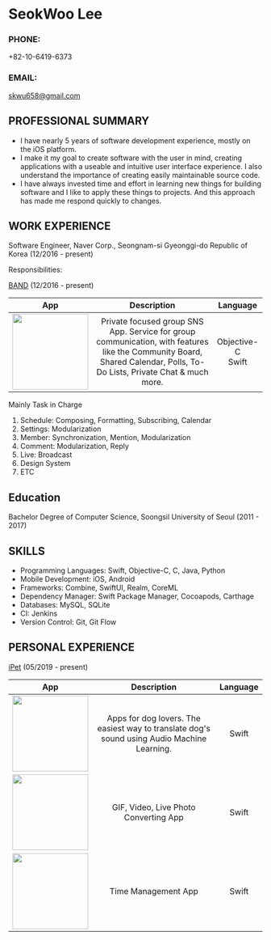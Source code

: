 # SeokWoo Lee

### PHONE:

+82-10-6419-6373

### EMAIL:

[skwu658@gmail.com](mailto:skwu658@gmail.com)

## PROFESSIONAL SUMMARY

- I have nearly 5 years of software development experience, mostly on the iOS platform.
- I make it my goal to create software with the user in mind, creating applications with a useable and intuitive user interface experience. I also understand the importance of creating easily maintainable source code.
- I have always invested time and effort in learning new things for building software and I like to apply these things to projects. And this approach has made me respond quickly to changes.

## WORK EXPERIENCE

Software Engineer, Naver Corp., Seongnam-si Gyeonggi-do Republic of Korea (12/2016 - present)

Responsibilities:

[BAND](https://apps.apple.com/kr/app/band-app-for-all-groups/id542613198?l=en) (12/2016 - present)

| App | Description | Language |
| :---: | :---: | :---: |
| <img src="https://is4-ssl.mzstatic.com/image/thumb/Purple113/v4/70/aa/7c/70aa7ce4-7aba-004b-bd0a-8e59b1bf5d2a/AppIcon-0-1x_U007emarketing-0-0-GLES2_U002c0-512MB-sRGB-0-0-0-85-220-0-0-0-7.png/230x0w.jpg" width="150"> | Private focused group SNS App. Service for group communication, with features like the Community Board, Shared Calendar, Polls, To-Do Lists, Private Chat & much more. | Objective-C<br>Swift |

Mainly Task in Charge

1. Schedule: Composing, Formatting, Subscribing, Calendar
2. Settings: Modularization
3. Member: Synchronization, Mention, Modularization
4. Comment: Modularization, Reply
5. Live: Broadcast
6. Design System
7. ETC

## Education

Bachelor Degree of Computer Science, Soongsil University of Seoul (2011 - 2017)

## SKILLS

- Programming Languages: Swift, Objective-C, C, Java, Python
- Mobile Development: iOS, Android
- Frameworks: Combine, SwiftUI, Realm, CoreML
- Dependency Manager: Swift Package Manager, Cocoapods, Carthage
- Databases: MySQL, SQLite
- CI: Jenkins
- Version Control: Git, Git Flow

## PERSONAL EXPERIENCE

[iPet](https://apps.apple.com/kr/app/ipet-uk/id1463256910?l=en) (05/2019 - present)

| App | Description | Language |
| :---: | :---: | :---: |
| <img src="https://is1-ssl.mzstatic.com/image/thumb/Purple123/v4/b2/50/87/b2508714-c38e-da3d-0e7b-05a2deed6b27/AppIcon-0-1x_U007emarketing-0-0-GLES2_U002c0-512MB-sRGB-0-0-0-85-220-0-0-0-7.png/230x0w.jpg" width="150"> | Apps for dog lovers. The easiest way to translate dog's sound using Audio Machine Learning. | Swift |
| <img src="https://is2-ssl.mzstatic.com/image/thumb/Purple116/v4/13/3f/b1/133fb166-3b12-1b57-e33d-3dce72c5ef0b/AppIcon-0-1x_U007emarketing-0-7-0-85-220.png/460x0w.png" width="150"> | GIF, Video, Live Photo Converting App | Swift |
| <img src="https://is2-ssl.mzstatic.com/image/thumb/Purple114/v4/ca/d7/a0/cad7a091-ba78-0b00-6606-e30f7cf3abd6/AppIcon-1x_U007emarketing-0-7-0-85-220.png/460x0w.png" width="150"> | Time Management App | Swift |

